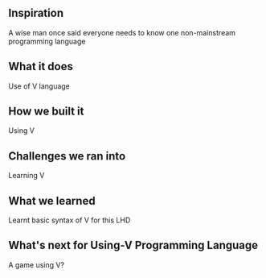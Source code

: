 ## Inspiration
A wise man once said everyone needs to know one non-mainstream programming language
## What it does
Use of V language
## How we built it
Using V
## Challenges we ran into
Learning V
## What we learned
Learnt basic syntax of V for this LHD
## What's next for Using-V Programming Language
A game using V?
